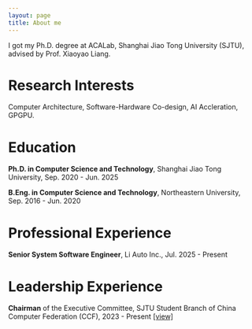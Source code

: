 ```yaml
---
layout: page
title: About me
---
```


I got my Ph.D. degree at ACALab, Shanghai Jiao Tong University (SJTU), advised by Prof. Xiaoyao Liang. 

# Research Interests

Computer Architecture, Software-Hardware Co-design, AI Accleration, GPGPU. 

# Education

**Ph.D. in Computer Science and Technology**, Shanghai Jiao Tong University, Sep. 2020 - Jun. 2025

**B.Eng. in Computer Science and Technology**, Northeastern University, Sep. 2016 - Jun. 2020

# Professional Experience

**Senior System Software Engineer**, Li Auto Inc., Jul. 2025 - Present

# Leadership Experience

**Chairman** of the Executive Committee, SJTU Student Branch of China Computer Federation (CCF), 2023 - Present [[view]](https://www.ccf.org.cn/Chapters/Student_Chapters/SJTU/hyhdzxdt/2023-12-27/811146.shtml)
<!-- 
**Chairman-Elect** of the Executive Committee, SJTU Student Branch of China Computer Federation (CCF), 2022 - 2023 [[view]](https://www.ccf.org.cn/Chapters/Student_Chapters/SJTU/hyhdzxdt/2022-11-14/777306.shtml)

**Member** of the Executive Committee, SJTU Student Branch of China Computer Federation (CCF), 2021 - 2022 -->